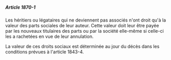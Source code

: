##### Article 1870-1

Les héritiers ou légataires qui ne deviennent pas associés n'ont droit qu'à la valeur des parts sociales de leur auteur. Cette valeur doit leur être payée par les nouveaux titulaires des parts ou par la société elle-même si celle-ci les a rachetées en vue de leur annulation.

La valeur de ces droits sociaux est déterminée au jour du décès dans les conditions prévues à l'article 1843-4.

